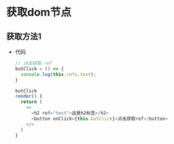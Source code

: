 # 获取dom节点

## 获取方法1

*   代码

    ```javascript
    // 点击获取 ref
    butClick = () => {
      console.log(this.refs.test);
    }

    butClick
    render() {
      return (
        <>
          <h2 ref="test">这是h2标签</h2>
          <button onClick={this.butClick}>点击获取ref</button>
        </>
      )
    }
    ```
